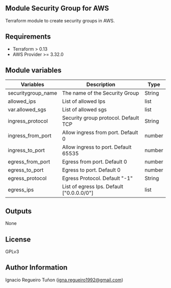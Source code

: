 ## Module Security Group for AWS

Terraform module to create security groups in AWS.

## Requirements

* Terraform > 0.13
* AWS Provider >= 3.32.0

## Module variables

| Variables | Description | Type     |
| --------- | ----------  | ---------|
| securitygroup\_name | The name of the Security Group | String |
| allowed\_ips | List of allowed Ips | list |
| var.allowed\_sgs | List of allowed sgs | list |
| ingress\_protocol | Security group protocol. Default TCP | String |
| ingress\_from\_port | Allow ingress from port. Default 0 | number |
| ingress\_to\_port | Allow ingress to port. Default 65535 | number |
| egress\_from\_port | Egress from port. Default 0 | number |
| egress\_to\_port | Egress to port. Default 0 | number |
| egress\_protocol | Egress Protocol. Default "-1" | String |
| egress\_ips | List of egress Ips. Default ["0.0.0.0/0"] | list |


## Outputs

None

## License

GPLv3

## Author Information

Ignacio Regueiro Tuñon (igna.regueiro1992@gmail.com)
